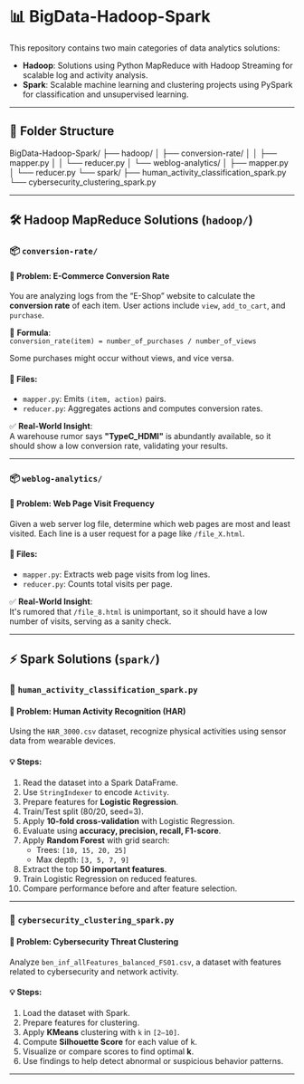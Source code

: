 # 📊 BigData-Hadoop-Spark

This repository contains two main categories of data analytics solutions:

- **Hadoop**: Solutions using Python MapReduce with Hadoop Streaming for scalable log and activity analysis.
- **Spark**: Scalable machine learning and clustering projects using PySpark for classification and unsupervised learning.

---



## 📁 Folder Structure

BigData-Hadoop-Spark/ ├── hadoop/ │ ├── conversion-rate/ │ │ ├── mapper.py │ │ └── reducer.py │ └── weblog-analytics/ │ ├── mapper.py │ └── reducer.py └── spark/ ├── human_activity_classification_spark.py └── cybersecurity_clustering_spark.py


---

## 🛠 Hadoop MapReduce Solutions (`hadoop/`)

### 📦 `conversion-rate/`
#### 🧩 Problem: E-Commerce Conversion Rate

You are analyzing logs from the “E-Shop” website to calculate the **conversion rate** of each item. User actions include `view`, `add_to_cart`, and `purchase`.

📌 **Formula**:  
`conversion_rate(item) = number_of_purchases / number_of_views`

Some purchases might occur without views, and vice versa.

#### 📂 Files:
- `mapper.py`: Emits `(item, action)` pairs.
- `reducer.py`: Aggregates actions and computes conversion rates.

✅ **Real-World Insight**:  
A warehouse rumor says **"TypeC_HDMI"** is abundantly available, so it should show a low conversion rate, validating your results.

---

### 📦 `weblog-analytics/`
#### 🧩 Problem: Web Page Visit Frequency

Given a web server log file, determine which web pages are most and least visited. Each line is a user request for a page like `/file_X.html`.

#### 📂 Files:
- `mapper.py`: Extracts web page visits from log lines.
- `reducer.py`: Counts total visits per page.

✅ **Real-World Insight**:  
It's rumored that `/file_8.html` is unimportant, so it should have a low number of visits, serving as a sanity check.

---

## ⚡ Spark Solutions (`spark/`)

### 🔹 `human_activity_classification_spark.py`
#### 🧩 Problem: Human Activity Recognition (HAR)

Using the `HAR_3000.csv` dataset, recognize physical activities using sensor data from wearable devices.

#### 💡 Steps:
1. Read the dataset into a Spark DataFrame.
2. Use `StringIndexer` to encode `Activity`.
3. Prepare features for **Logistic Regression**.
4. Train/Test split (80/20, seed=3).
5. Apply **10-fold cross-validation** with Logistic Regression.
6. Evaluate using **accuracy, precision, recall, F1-score**.
7. Apply **Random Forest** with grid search:
   - Trees: `[10, 15, 20, 25]`
   - Max depth: `[3, 5, 7, 9]`
8. Extract the top **50 important features**.
9. Train Logistic Regression on reduced features.
10. Compare performance before and after feature selection.

---

### 🔹 `cybersecurity_clustering_spark.py`
#### 🧩 Problem: Cybersecurity Threat Clustering

Analyze `ben_inf_allFeatures_balanced_FS01.csv`, a dataset with features related to cybersecurity and network activity.

#### 💡 Steps:
1. Load the dataset with Spark.
2. Prepare features for clustering.
3. Apply **KMeans** clustering with `k` in `[2–10]`.
4. Compute **Silhouette Score** for each value of k.
5. Visualize or compare scores to find optimal **k**.
6. Use findings to help detect abnormal or suspicious behavior patterns.

---




